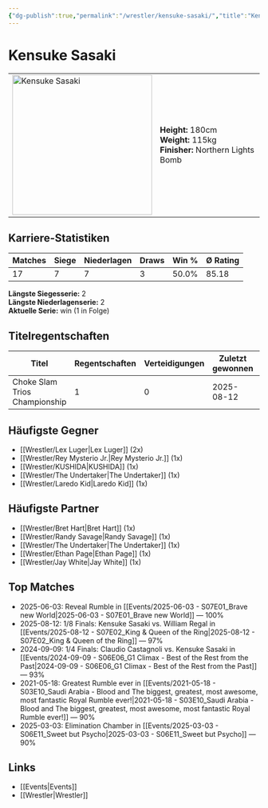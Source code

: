 ```yaml
---
{"dg-publish":true,"permalink":"/wrestler/kensuke-sasaki/","title":"Kensuke Sasaki","tags":["wrestler"],"noteIcon":""}
---
```



# Kensuke Sasaki

<table>
        <tr>
        <td><img src="https://github.com/CptSpaulding1980/choke-slam-wrestling/releases/download/images/Kensuke_Sasaki.png" width="280" alt="Kensuke Sasaki"></td>
        <td>
        <b>Height:</b> 180cm<br>
        <b>Weight:</b> 115kg<br>
        <b>Finisher:</b> Northern Lights Bomb<br>
        </td>
        </tr>
        </table>
        
## Karriere-Statistiken

| Matches | Siege | Niederlagen | Draws | Win % | Ø Rating |
|---------|-------|-------------|-------|-------|-----------|
| 17 | 7 | 7 | 3 | 50.0% | 85.18 |

**Längste Siegesserie:** 2<br>**Längste Niederlagenserie:** 2<br>**Aktuelle Serie:** win (1 in Folge)

## Titelregentschaften
| Titel | Regentschaften | Verteidigungen | Zuletzt gewonnen | Aktuell |
|-------|---------------|----------------|------------------|---------|
| Choke Slam Trios Championship | 1 | 0 | 2025-08-12 |  |


## Häufigste Gegner
- [[Wrestler/Lex Luger\|Lex Luger]] (2x)
- [[Wrestler/Rey Mysterio Jr.\|Rey Mysterio Jr.]] (1x)
- [[Wrestler/KUSHIDA\|KUSHIDA]] (1x)
- [[Wrestler/The Undertaker\|The Undertaker]] (1x)
- [[Wrestler/Laredo Kid\|Laredo Kid]] (1x)

## Häufigste Partner
- [[Wrestler/Bret Hart\|Bret Hart]] (1x)
- [[Wrestler/Randy Savage\|Randy Savage]] (1x)
- [[Wrestler/The Undertaker\|The Undertaker]] (1x)
- [[Wrestler/Ethan Page\|Ethan Page]] (1x)
- [[Wrestler/Jay White\|Jay White]] (1x)

## Top Matches
- 2025-06-03: Reveal Rumble in [[Events/2025-06-03 - S07E01_Brave new World\|2025-06-03 - S07E01_Brave new World]] — 100%
- 2025-08-12: 1/8 Finals: Kensuke Sasaki vs. William Regal in [[Events/2025-08-12 - S07E02_King & Queen of the Ring\|2025-08-12 - S07E02_King & Queen of the Ring]] — 97%
- 2024-09-09: 1/4 Finals: Claudio Castagnoli vs. Kensuke Sasaki in [[Events/2024-09-09 - S06E06_G1 Climax - Best of the Rest from the Past\|2024-09-09 - S06E06_G1 Climax - Best of the Rest from the Past]] — 93%
- 2021-05-18: Greatest Rumble ever in [[Events/2021-05-18 - S03E10_Saudi Arabia - Blood and The biggest, greatest, most awesome, most fantastic Royal Rumble ever!\|2021-05-18 - S03E10_Saudi Arabia - Blood and The biggest, greatest, most awesome, most fantastic Royal Rumble ever!]] — 90%
- 2025-03-03: Elimination Chamber in [[Events/2025-03-03 - S06E11_Sweet but Psycho\|2025-03-03 - S06E11_Sweet but Psycho]] — 90%

## Links
- [[Events\|Events]]
- [[Wrestler\|Wrestler]]

